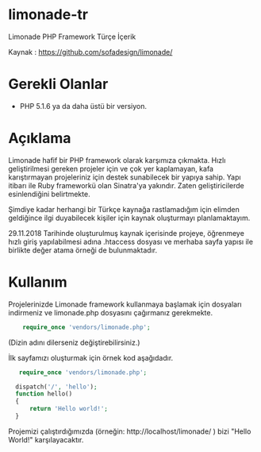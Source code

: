 # limonade-tr
Limonade PHP Framework Türçe İçerik

Kaynak : https://github.com/sofadesign/limonade/

# Gerekli Olanlar

* PHP 5.1.6 ya da daha üstü bir versiyon.

# Açıklama 

Limonade hafif bir PHP framework olarak karşımıza çıkmakta. Hızlı geliştirilmesi gereken projeler için ve çok yer kaplamayan, kafa karıştırmayan projeleriniz için destek sunabilecek bir yapıya sahip. Yapı itibarı ile Ruby frameworkü olan Sinatra'ya yakındır. Zaten geliştiricilerde esinlendiğini belirtmekte.

Şimdiye kadar herhangi bir Türkçe kaynağa rastlamadığım için elimden geldiğince ilgi duyabilecek kişiler için kaynak oluşturmayı planlamaktayım.

29.11.2018 Tarihinde oluşturulmuş kaynak içerisinde projeye, öğrenmeye hızlı giriş yapılabilmesi adına .htaccess dosyası ve merhaba sayfa yapısı ile birlikte değer atama örneği de bulunmaktadır.

# Kullanım

Projelerinizde Limonade framework kullanmaya başlamak için dosyaları indirmeniz ve limonade.php dosyasını çağırmanız gerekmekte.

```php
    require_once 'vendors/limonade.php';
```
(Dizin adını dilerseniz değiştirebilirsiniz.)

İlk sayfamızı oluşturmak için örnek kod aşağıdadır.

```php
   require_once 'vendors/limonade.php';

  dispatch('/', 'hello');
  function hello()
  {
      return 'Hello world!';
  }
```

Projemizi çalıştırdığımızda (örneğin: http://localhost/limonade/ ) bizi "Hello World!" karşılayacaktır.

